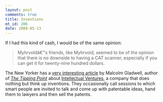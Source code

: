 ```yaml
--- 
layout: post
comments: true
title: Inventions
mt_id: 206
date: 2008-05-13
---
```

If I had this kind of cash, I would be of the same opinion:

<blockquote>Myhrvoldâ€™s friends, like Myhrvold, seemed to be of the opinion that there is no downside to having a CAT scanner, especially if you can get it for twenty-nine hundred dollars.</blockquote>

The New Yorker has a [very interesting article](http://www.newyorker.com/reporting/2008/05/12/080512fa_fact_gladwell?currentPage=all) by Malcolm Gladwell, author of <em>[The Tipping Point](http://en.wikipedia.org/wiki/The_Tipping_Point_%28book%29)</em> about [Intellectual Ventures](http://en.wikipedia.org/wiki/Intellectual_Ventures), a company that does nothing but think up inventions.  They occasionally call sessions to which smart people are invited to talk and come up with patentable ideas, hand them to lawyers and then sell the patents.
